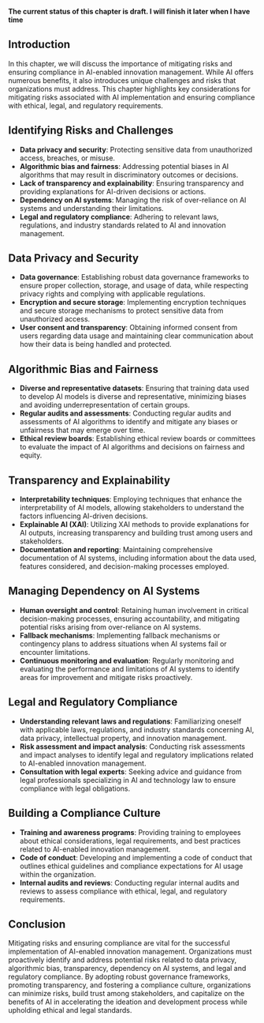 **The current status of this chapter is draft. I will finish it later when I have time**

Introduction
------------

In this chapter, we will discuss the importance of mitigating risks and ensuring compliance in AI-enabled innovation management. While AI offers numerous benefits, it also introduces unique challenges and risks that organizations must address. This chapter highlights key considerations for mitigating risks associated with AI implementation and ensuring compliance with ethical, legal, and regulatory requirements.

Identifying Risks and Challenges
--------------------------------

* **Data privacy and security**: Protecting sensitive data from unauthorized access, breaches, or misuse.
* **Algorithmic bias and fairness**: Addressing potential biases in AI algorithms that may result in discriminatory outcomes or decisions.
* **Lack of transparency and explainability**: Ensuring transparency and providing explanations for AI-driven decisions or actions.
* **Dependency on AI systems**: Managing the risk of over-reliance on AI systems and understanding their limitations.
* **Legal and regulatory compliance**: Adhering to relevant laws, regulations, and industry standards related to AI and innovation management.

Data Privacy and Security
-------------------------

* **Data governance**: Establishing robust data governance frameworks to ensure proper collection, storage, and usage of data, while respecting privacy rights and complying with applicable regulations.
* **Encryption and secure storage**: Implementing encryption techniques and secure storage mechanisms to protect sensitive data from unauthorized access.
* **User consent and transparency**: Obtaining informed consent from users regarding data usage and maintaining clear communication about how their data is being handled and protected.

Algorithmic Bias and Fairness
-----------------------------

* **Diverse and representative datasets**: Ensuring that training data used to develop AI models is diverse and representative, minimizing biases and avoiding underrepresentation of certain groups.
* **Regular audits and assessments**: Conducting regular audits and assessments of AI algorithms to identify and mitigate any biases or unfairness that may emerge over time.
* **Ethical review boards**: Establishing ethical review boards or committees to evaluate the impact of AI algorithms and decisions on fairness and equity.

Transparency and Explainability
-------------------------------

* **Interpretability techniques**: Employing techniques that enhance the interpretability of AI models, allowing stakeholders to understand the factors influencing AI-driven decisions.
* **Explainable AI (XAI)**: Utilizing XAI methods to provide explanations for AI outputs, increasing transparency and building trust among users and stakeholders.
* **Documentation and reporting**: Maintaining comprehensive documentation of AI systems, including information about the data used, features considered, and decision-making processes employed.

Managing Dependency on AI Systems
---------------------------------

* **Human oversight and control**: Retaining human involvement in critical decision-making processes, ensuring accountability, and mitigating potential risks arising from over-reliance on AI systems.
* **Fallback mechanisms**: Implementing fallback mechanisms or contingency plans to address situations when AI systems fail or encounter limitations.
* **Continuous monitoring and evaluation**: Regularly monitoring and evaluating the performance and limitations of AI systems to identify areas for improvement and mitigate risks proactively.

Legal and Regulatory Compliance
-------------------------------

* **Understanding relevant laws and regulations**: Familiarizing oneself with applicable laws, regulations, and industry standards concerning AI, data privacy, intellectual property, and innovation management.
* **Risk assessment and impact analysis**: Conducting risk assessments and impact analyses to identify legal and regulatory implications related to AI-enabled innovation management.
* **Consultation with legal experts**: Seeking advice and guidance from legal professionals specializing in AI and technology law to ensure compliance with legal obligations.

Building a Compliance Culture
-----------------------------

* **Training and awareness programs**: Providing training to employees about ethical considerations, legal requirements, and best practices related to AI-enabled innovation management.
* **Code of conduct**: Developing and implementing a code of conduct that outlines ethical guidelines and compliance expectations for AI usage within the organization.
* **Internal audits and reviews**: Conducting regular internal audits and reviews to assess compliance with ethical, legal, and regulatory requirements.

Conclusion
----------

Mitigating risks and ensuring compliance are vital for the successful implementation of AI-enabled innovation management. Organizations must proactively identify and address potential risks related to data privacy, algorithmic bias, transparency, dependency on AI systems, and legal and regulatory compliance. By adopting robust governance frameworks, promoting transparency, and fostering a compliance culture, organizations can minimize risks, build trust among stakeholders, and capitalize on the benefits of AI in accelerating the ideation and development process while upholding ethical and legal standards.
